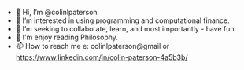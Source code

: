 - 👋 Hi, I’m @colinlpaterson
- 👀 I’m interested in using programming and computational finance.
- 💞️ I’m seeking to collaborate, learn, and most importantly - have fun.
- 📖 I'm enjoy reading Philosophy.
- 📫 How to reach me e: colinlpaterson@gmail or https://www.linkedin.com/in/colin-paterson-4a5b3b/

<!---
colinlpaterson/colinlpaterson is a ✨ special ✨ repository because its `README.md` (this file) appears on your GitHub profile.
You can click the Preview link to take a look at your changes.
--->
